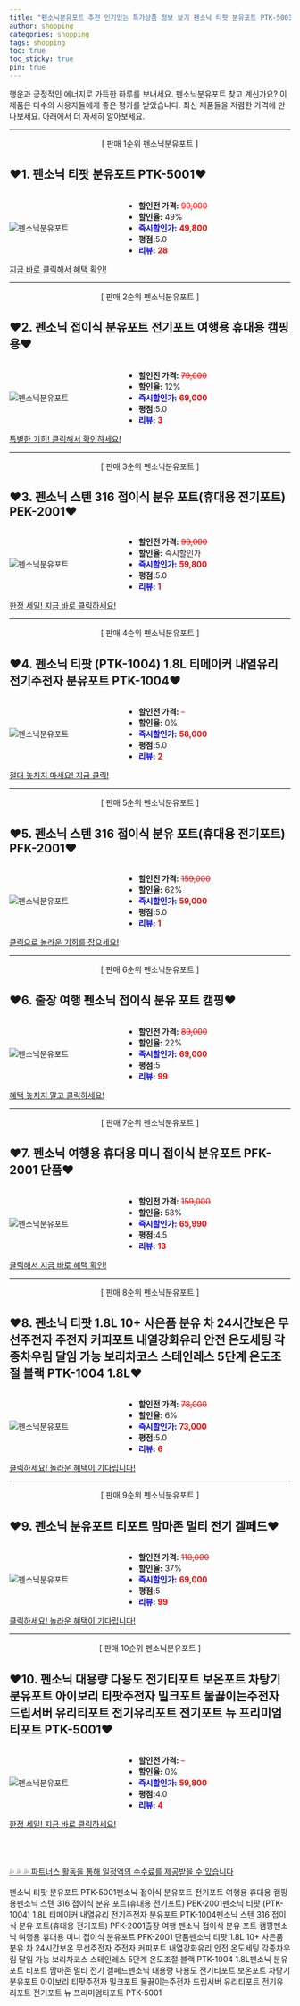 ```yaml
---
title: "펜소닉분유포트 추천 인기있는 특가상품 정보 보기 펜소닉 티팟 분유포트 PTK-5001"
author: shopping
categories: shopping
tags: shopping
toc: true
toc_sticky: true
pin: true
---
```

행운과 긍정적인 에너지로 가득한 하루를 보내세요. 펜소닉분유포트 찾고 계신가요? 이 제품은 다수의 사용자들에게 좋은 평가를 받았습니다. 최신 제품들을 저렴한 가격에 만나보세요. 아래에서 더 자세히 알아보세요.

---
<p class="toplist" style="margin: 0 auto; display: block; width: fit-content;">[ 판매 1순위 펜소닉분유포트 ]</p>

<h2><strong>❤️1. 펜소닉 티팟 분유포트 PTK-5001❤️</strong></h2>

<div style="display: flex; align-items: center;">
    <div style="flex: 0.4;">
        <img src="https://thumbnail10.coupangcdn.com/thumbnails/remote/230x230ex/image/vendor_inventory/2935/45ec17e6c841cd9f6d5a69256cad9e35c0b3ef5c6aa365add0c2890ffd8c.jpg" alt="펜소닉분유포트" style="max-width: 100%;">
    </div>
    <div style="flex: 0.6; margin-left: 10px;">
        <ul>
            <li><strong>할인전 가격:</strong> <del style="color: red;">99,000</del></li>
            <li><strong>할인율:</strong> 49%</li>
            <li><span style='color:blue'><strong>즉시할인가:</strong></span> <span style='color:red'><strong>49,800</strong></span></li>
            <li><strong>평점:</strong>5.0</li>
            <li><span style='color:blue'><strong>리뷰:</strong></span> <span style='color:red'><strong>28</strong></span></li>
        </ul>
    </div>
</div>
<div class="center">
    <a href="https://William4Davisa.github.io?lptag=AF9450613&subid=githubio&pageKey=6360154974&traceid=V0-153&itemId=13423729591&vendorItemId=87575931327" class="myButton">
        지금 바로 클릭해서 혜택 확인!
    </a>
</div>


---
<p class="toplist" style="margin: 0 auto; display: block; width: fit-content;">[ 판매 2순위 펜소닉분유포트 ]</p>

<h2><strong>❤️2. 펜소닉 접이식 분유포트 전기포트 여행용 휴대용 캠핑용❤️</strong></h2>

<div style="display: flex; align-items: center;">
    <div style="flex: 0.4;">
        <img src="https://thumbnail7.coupangcdn.com/thumbnails/remote/230x230ex/image/vendor_inventory/a650/9c8be73e80eb1682abd2aa68893ed08bbf59cd0b70b628a9a2f544aa3255.jpg" alt="펜소닉분유포트" style="max-width: 100%;">
    </div>
    <div style="flex: 0.6; margin-left: 10px;">
        <ul>
            <li><strong>할인전 가격:</strong> <del style="color: red;">79,000</del></li>
            <li><strong>할인율:</strong> 12%</li>
            <li><span style='color:blue'><strong>즉시할인가:</strong></span> <span style='color:red'><strong>69,000</strong></span></li>
            <li><strong>평점:</strong>5.0</li>
            <li><span style='color:blue'><strong>리뷰:</strong></span> <span style='color:red'><strong>3</strong></span></li>
        </ul>
    </div>
</div>
<div class="center">
    <a href="https://William4Davisa.github.io?lptag=AF9450613&subid=githubio&pageKey=8219664028&traceid=V0-153&itemId=23621538067&vendorItemId=90647152191" class="myButton">
        특별한 기회! 클릭해서 확인하세요!
    </a>
</div>


---
<p class="toplist" style="margin: 0 auto; display: block; width: fit-content;">[ 판매 3순위 펜소닉분유포트 ]</p>

<h2><strong>❤️3. 펜소닉 스텐 316 접이식 분유 포트(휴대용 전기포트) PEK-2001❤️</strong></h2>

<div style="display: flex; align-items: center;">
    <div style="flex: 0.4;">
        <img src="https://thumbnail10.coupangcdn.com/thumbnails/remote/230x230ex/image/vendor_inventory/e1ab/654251ecdcd7795a6c0972d158748dcf51341eaa4a4dcb150719e8ac788a.jpg" alt="펜소닉분유포트" style="max-width: 100%;">
    </div>
    <div style="flex: 0.6; margin-left: 10px;">
        <ul>
            <li><strong>할인전 가격:</strong> <del style="color: red;">99,000</del></li>
            <li><strong>할인율:</strong> 즉시할인가</li>
            <li><span style='color:blue'><strong>즉시할인가:</strong></span> <span style='color:red'><strong>59,800</strong></span></li>
            <li><strong>평점:</strong>5.0</li>
            <li><span style='color:blue'><strong>리뷰:</strong></span> <span style='color:red'><strong>1</strong></span></li>
        </ul>
    </div>
</div>
<div class="center">
    <a href="https://William4Davisa.github.io?lptag=AF9450613&subid=githubio&pageKey=8160725658&traceid=V0-153&itemId=23264631764&vendorItemId=90297002327" class="myButton">
        한정 세일! 지금 바로 클릭하세요!
    </a>
</div>


---
<p class="toplist" style="margin: 0 auto; display: block; width: fit-content;">[ 판매 4순위 펜소닉분유포트 ]</p>

<h2><strong>❤️4. 펜소닉 티팟 (PTK-1004) 1.8L 티메이커 내열유리 전기주전자 분유포트 PTK-1004❤️</strong></h2>

<div style="display: flex; align-items: center;">
    <div style="flex: 0.4;">
        <img src="https://thumbnail8.coupangcdn.com/thumbnails/remote/230x230ex/image/vendor_inventory/7281/08c46a159bc4c72bb57a9f179374db9e4bb02425dad7c52670e031f4f20b.jpg" alt="펜소닉분유포트" style="max-width: 100%;">
    </div>
    <div style="flex: 0.6; margin-left: 10px;">
        <ul>
            <li><strong>할인전 가격:</strong> <del style="color: red;">-</del></li>
            <li><strong>할인율:</strong> 0%</li>
            <li><span style='color:blue'><strong>즉시할인가:</strong></span> <span style='color:red'><strong>58,000</strong></span></li>
            <li><strong>평점:</strong>5.0</li>
            <li><span style='color:blue'><strong>리뷰:</strong></span> <span style='color:red'><strong>2</strong></span></li>
        </ul>
    </div>
</div>
<div class="center">
    <a href="https://William4Davisa.github.io?lptag=AF9450613&subid=githubio&pageKey=8032743916&traceid=V0-153&itemId=22465792398&vendorItemId=89508851835" class="myButton">
        절대 놓치지 마세요! 지금 클릭!
    </a>
</div>


---
<p class="toplist" style="margin: 0 auto; display: block; width: fit-content;">[ 판매 5순위 펜소닉분유포트 ]</p>

<h2><strong>❤️5. 펜소닉 스텐 316 접이식 분유 포트(휴대용 전기포트) PFK-2001❤️</strong></h2>

<div style="display: flex; align-items: center;">
    <div style="flex: 0.4;">
        <img src="https://thumbnail9.coupangcdn.com/thumbnails/remote/230x230ex/image/vendor_inventory/cf61/b6f2810e797c10c60d85b57d36b84e3ab077dfec486c1cf1fc4b7ad2a718.png" alt="펜소닉분유포트" style="max-width: 100%;">
    </div>
    <div style="flex: 0.6; margin-left: 10px;">
        <ul>
            <li><strong>할인전 가격:</strong> <del style="color: red;">159,000</del></li>
            <li><strong>할인율:</strong> 62%</li>
            <li><span style='color:blue'><strong>즉시할인가:</strong></span> <span style='color:red'><strong>59,000</strong></span></li>
            <li><strong>평점:</strong>5.0</li>
            <li><span style='color:blue'><strong>리뷰:</strong></span> <span style='color:red'><strong>1</strong></span></li>
        </ul>
    </div>
</div>
<div class="center">
    <a href="https://William4Davisa.github.io?lptag=AF9450613&subid=githubio&pageKey=8160725658&traceid=V0-153&itemId=23697725051&vendorItemId=90722804457" class="myButton">
        클릭으로 놀라운 기회를 잡으세요!
    </a>
</div>


---
<p class="toplist" style="margin: 0 auto; display: block; width: fit-content;">[ 판매 6순위 펜소닉분유포트 ]</p>

<h2><strong>❤️6. 출장 여행 펜소닉 접이식 분유 포트 캠핑❤️</strong></h2>

<div style="display: flex; align-items: center;">
    <div style="flex: 0.4;">
        <img src="https://thumbnail8.coupangcdn.com/thumbnails/remote/230x230ex/image/vendor_inventory/41e0/3cd40b3e3ef1fc531a423f462a02202a8c6946266f1257ea1d2ccdf0dd63.png" alt="펜소닉분유포트" style="max-width: 100%;">
    </div>
    <div style="flex: 0.6; margin-left: 10px;">
        <ul>
            <li><strong>할인전 가격:</strong> <del style="color: red;">89,000</del></li>
            <li><strong>할인율:</strong> 22%</li>
            <li><span style='color:blue'><strong>즉시할인가:</strong></span> <span style='color:red'><strong>69,000</strong></span></li>
            <li><strong>평점:</strong>5</li>
            <li><span style='color:blue'><strong>리뷰:</strong></span> <span style='color:red'><strong>99</strong></span></li>
        </ul>
    </div>
</div>
<div class="center">
    <a href="https://William4Davisa.github.io?lptag=AF9450613&subid=githubio&pageKey=8207236798&traceid=V0-153&itemId=23546166289&vendorItemId=90572360603" class="myButton">
        혜택 놓치지 말고 클릭하세요!
    </a>
</div>


---
<p class="toplist" style="margin: 0 auto; display: block; width: fit-content;">[ 판매 7순위 펜소닉분유포트 ]</p>

<h2><strong>❤️7. 펜소닉 여행용 휴대용 미니 접이식 분유포트 PFK-2001 단품❤️</strong></h2>

<div style="display: flex; align-items: center;">
    <div style="flex: 0.4;">
        <img src="https://thumbnail9.coupangcdn.com/thumbnails/remote/230x230ex/image/vendor_inventory/cf61/b6f2810e797c10c60d85b57d36b84e3ab077dfec486c1cf1fc4b7ad2a718.png" alt="펜소닉분유포트" style="max-width: 100%;">
    </div>
    <div style="flex: 0.6; margin-left: 10px;">
        <ul>
            <li><strong>할인전 가격:</strong> <del style="color: red;">159,000</del></li>
            <li><strong>할인율:</strong> 58%</li>
            <li><span style='color:blue'><strong>즉시할인가:</strong></span> <span style='color:red'><strong>65,990</strong></span></li>
            <li><strong>평점:</strong>4.5</li>
            <li><span style='color:blue'><strong>리뷰:</strong></span> <span style='color:red'><strong>13</strong></span></li>
        </ul>
    </div>
</div>
<div class="center">
    <a href="https://William4Davisa.github.io?lptag=AF9450613&subid=githubio&pageKey=7802454327&traceid=V0-153&itemId=21135182511&vendorItemId=90748895374" class="myButton">
        클릭해서 지금 바로 혜택 확인!
    </a>
</div>


---
<p class="toplist" style="margin: 0 auto; display: block; width: fit-content;">[ 판매 8순위 펜소닉분유포트 ]</p>

<h2><strong>❤️8. 펜소닉 티팟 1.8L 10+ 사은품 분유 차 24시간보온 무선주전자 주전자 커피포트 내열강화유리 안전 온도세팅 각종차우림 달임 가능 보리차코스 스테인레스 5단계 온도조절 블랙 PTK-1004 1.8L❤️</strong></h2>

<div style="display: flex; align-items: center;">
    <div style="flex: 0.4;">
        <img src="https://thumbnail10.coupangcdn.com/thumbnails/remote/230x230ex/image/vendor_inventory/5246/e586e148815db7815f41b749b0d7f20d86cf5411f127c7d3f2d66f5454b2.jpg" alt="펜소닉분유포트" style="max-width: 100%;">
    </div>
    <div style="flex: 0.6; margin-left: 10px;">
        <ul>
            <li><strong>할인전 가격:</strong> <del style="color: red;">78,000</del></li>
            <li><strong>할인율:</strong> 6%</li>
            <li><span style='color:blue'><strong>즉시할인가:</strong></span> <span style='color:red'><strong>73,000</strong></span></li>
            <li><strong>평점:</strong>5.0</li>
            <li><span style='color:blue'><strong>리뷰:</strong></span> <span style='color:red'><strong>6</strong></span></li>
        </ul>
    </div>
</div>
<div class="center">
    <a href="https://William4Davisa.github.io?lptag=AF9450613&subid=githubio&pageKey=341039925&traceid=V0-153&itemId=1085671069&vendorItemId=5592295869" class="myButton">
        클릭하세요! 놀라운 혜택이 기다립니다!
    </a>
</div>


---
<p class="toplist" style="margin: 0 auto; display: block; width: fit-content;">[ 판매 9순위 펜소닉분유포트 ]</p>

<h2><strong>❤️9. 펜소닉 분유포트 티포트 맘마존 멀티 전기 겔페드❤️</strong></h2>

<div style="display: flex; align-items: center;">
    <div style="flex: 0.4;">
        <img src="https://thumbnail6.coupangcdn.com/thumbnails/remote/230x230ex/image/vendor_inventory/e746/792549327513c13bc2387e2d29ba1a456ab7d811d9a34d607324b3c94050.png" alt="펜소닉분유포트" style="max-width: 100%;">
    </div>
    <div style="flex: 0.6; margin-left: 10px;">
        <ul>
            <li><strong>할인전 가격:</strong> <del style="color: red;">110,000</del></li>
            <li><strong>할인율:</strong> 37%</li>
            <li><span style='color:blue'><strong>즉시할인가:</strong></span> <span style='color:red'><strong>69,000</strong></span></li>
            <li><strong>평점:</strong>5</li>
            <li><span style='color:blue'><strong>리뷰:</strong></span> <span style='color:red'><strong>99</strong></span></li>
        </ul>
    </div>
</div>
<div class="center">
    <a href="https://William4Davisa.github.io?lptag=AF9450613&subid=githubio&pageKey=8118517012&traceid=V0-153&itemId=23019873809&vendorItemId=90053662296" class="myButton">
        클릭하세요! 놀라운 혜택이 기다립니다!
    </a>
</div>


---
<p class="toplist" style="margin: 0 auto; display: block; width: fit-content;">[ 판매 10순위 펜소닉분유포트 ]</p>

<h2><strong>❤️10. 펜소닉 대용량 다용도 전기티포트 보온포트 차탕기 분유포트 아이보리 티팟주전자 밀크포트 물끓이는주전자 드립서버 유리티포트 전기유리포트 전기포트 뉴 프리미엄티포트 PTK-5001❤️</strong></h2>

<div style="display: flex; align-items: center;">
    <div style="flex: 0.4;">
        <img src="https://thumbnail10.coupangcdn.com/thumbnails/remote/230x230ex/image/vendor_inventory/2f51/4ea1b6b37225c1fd03137a550a2daf994a182274d48b5860fc3c8f9a27b2.jpg" alt="펜소닉분유포트" style="max-width: 100%;">
    </div>
    <div style="flex: 0.6; margin-left: 10px;">
        <ul>
            <li><strong>할인전 가격:</strong> <del style="color: red;">-</del></li>
            <li><strong>할인율:</strong> 0%</li>
            <li><span style='color:blue'><strong>즉시할인가:</strong></span> <span style='color:red'><strong>59,800</strong></span></li>
            <li><strong>평점:</strong>4.0</li>
            <li><span style='color:blue'><strong>리뷰:</strong></span> <span style='color:red'><strong>4</strong></span></li>
        </ul>
    </div>
</div>
<div class="center">
    <a href="https://William4Davisa.github.io?lptag=AF9450613&subid=githubio&pageKey=6111385913&traceid=V0-153&itemId=11520418937&vendorItemId=78795543668" class="myButton">
        한정 세일! 지금 바로 클릭하세요!
    </a>
</div>

<br><br><br>[💦 💦 💦 파트너스 활동을 통해 일정액의 수수료를 제공받을 수 있습니다](https://link.coupang.com/a/bcpT2c)<br><br>펜소닉 티팟 분유포트 PTK-5001펜소닉 접이식 분유포트 전기포트 여행용 휴대용 캠핑용펜소닉 스텐 316 접이식 분유 포트(휴대용 전기포트) PEK-2001펜소닉 티팟 (PTK-1004) 1.8L 티메이커 내열유리 전기주전자 분유포트 PTK-1004펜소닉 스텐 316 접이식 분유 포트(휴대용 전기포트) PFK-2001출장 여행 펜소닉 접이식 분유 포트 캠핑펜소닉 여행용 휴대용 미니 접이식 분유포트 PFK-2001 단품펜소닉 티팟 1.8L 10+ 사은품 분유 차 24시간보온 무선주전자 주전자 커피포트 내열강화유리 안전 온도세팅 각종차우림 달임 가능 보리차코스 스테인레스 5단계 온도조절 블랙 PTK-1004 1.8L펜소닉 분유포트 티포트 맘마존 멀티 전기 겔페드펜소닉 대용량 다용도 전기티포트 보온포트 차탕기 분유포트 아이보리 티팟주전자 밀크포트 물끓이는주전자 드립서버 유리티포트 전기유리포트 전기포트 뉴 프리미엄티포트 PTK-5001